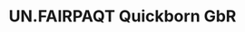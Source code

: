 ---
title: "UN.FAIRPAQT Quickborn GbR"
url: /quickborn/un-fairpaqt-quickborn-gbr/
shop: Lebensmittel
---